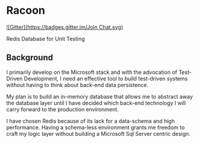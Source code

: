Racoon
======
[![Gitter](https://badges.gitter.im/Join Chat.svg)](https://gitter.im/SaberZA/Racoon?utm_source=badge&utm_medium=badge&utm_campaign=pr-badge&utm_content=badge)

Redis Database for Unit Testing

Background
----------

I primarily develop on the Microsoft stack and with the advocation of Test-Driven Development, I need an effective tool to build test-driven systems without having to think about back-end data persistence.

My plan is to build an in-memory database that allows me to abstract away the database layer until I have decided which back-end technology I will carry forward to the production environment.

I have chosen Redis because of its lack for a data-schema and high performance. Having a schema-less environment grants me freedom to craft my logic layer without building a Microsoft Sql Server centric design.
